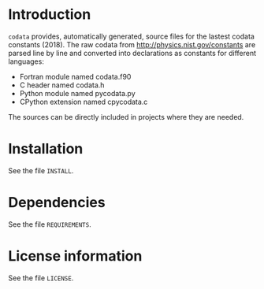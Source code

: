 # Introduction

`codata` provides, automatically generated, source files for the lastest codata constants (2018).
The raw codata from http://physics.nist.gov/constants are parsed line by line and converted into
declarations as constants for different languages:

* Fortran module named codata.f90
* C header named codata.h
* Python module named pycodata.py
* CPython extension named cpycodata.c

The sources can be directly included in projects where they are needed.

# Installation

See the file `INSTALL`. 


# Dependencies

See the file `REQUIREMENTS`.


# License information

See the file `LICENSE`.
